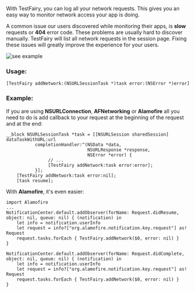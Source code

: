 With TestFairy, you can log all your network requests. This gives you an easy way to monitor network access your app is doing.

A common issue our users discovered while monitoring their apps, is **slow** requests or **404** error code. These problems are usually hard to discover manually. TestFairy will list all network requests in the session page. Fixing these issues will greatly improve the experience for your users.

![see example](https://raw.githubusercontent.com/testfairy/docs/master/img/app/logHttp.png)


### Usage:
```[TestFairy addNetwork:(NSURLSessionTask *)task error:(NSError *)error]```

### Example:
If you are using **NSURLConnection**, **AFNetworking** or **Alamofire** all you need to do is add callback to your request at the beginning of the request and at the end:

```
__block NSURLSessionTask *task = [[NSURLSession sharedSession] dataTaskWithURL:url
		   completionHandler:^(NSData *data,
							   NSURLResponse *response,
							   NSError *error) {
				// ...
				[TestFairy addNetwork:task error:error];
		   }];
	[TestFairy addNetwork:task error:nil];
	[task resume];
```

With **Alamofire**, it's even easier:

```
import Alamofire
...
NotificationCenter.default.addObserver(forName: Request.didResume, object: nil, queue: nil) { (notification) in
	let info = notification.userInfo
	let request = info?["org.alamofire.notification.key.request"] as! Request
	request.tasks.forEach { TestFairy.addNetwork($0, error: nil) }
}

NotificationCenter.default.addObserver(forName: Request.didComplete, object: nil, queue: nil) { (notification) in
	let info = notification.userInfo
	let request = info?["org.alamofire.notification.key.request"] as! Request
	request.tasks.forEach { TestFairy.addNetwork($0, error: nil) }
}
```
